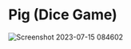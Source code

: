 # Pig (Dice Game)
![Screenshot 2023-07-15 084602](https://github.com/Kingsuk-03/Pig_Game/assets/115909624/2ebfaf40-3fe6-4ffb-9032-a414311b8067)
